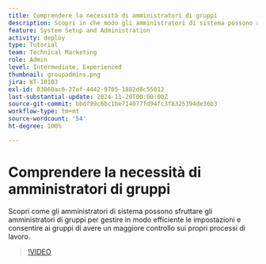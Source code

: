 ```yaml
---
title: Comprendere la necessità di amministratori di gruppi
description: Scopri in che modo gli amministratori di sistema possono avvalersi di amministratori di gruppo per gestire le impostazioni di  [!DNL Workfront]  e consentire ai gruppi un maggiore controllo sul loro lavoro.
feature: System Setup and Administration
activity: deploy
type: Tutorial
team: Technical Marketing
role: Admin
level: Intermediate, Experienced
thumbnail: groupadmins.png
jira: KT-10103
exl-id: 03060ac6-27af-4442-9705-1882d8c55012
last-substantial-update: 2024-11-20T00:00:00Z
source-git-commit: bbdf99c6bc1be714077fd94fc3f8325394de36b3
workflow-type: tm+mt
source-wordcount: '54'
ht-degree: 100%

---
```


# Comprendere la necessità di amministratori di gruppi

Scopri come gli amministratori di sistema possono sfruttare gli amministratori di gruppi per gestire in modo efficiente le impostazioni e consentire ai gruppi di avere un maggiore controllo sui propri processi di lavoro.

>[!VIDEO](https://video.tv.adobe.com/v/3439331/?quality=12&learn=on&enablevpops=1&captions=ita)


